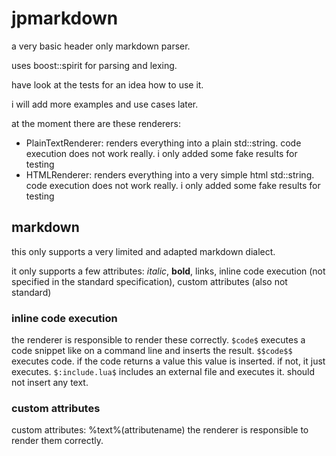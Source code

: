 # jpmarkdown

a very basic header only markdown parser.

uses boost::spirit for parsing and lexing.

have look at the tests for an idea how to use it.

i will add more examples and use cases later.

at the moment there are these renderers:
- PlainTextRenderer: renders everything into a plain std::string. code execution does not work really. i only added some fake results for testing
- HTMLRenderer: renders everything into a very simple html std::string. code execution does not work really. i only added some fake results for testing

## markdown

this only supports a very limited and adapted markdown dialect.

it only supports a few attributes:
*italic*, **bold**, links, inline code execution (not specified in the standard specification), custom attributes (also not standard)

### inline code execution
the renderer is responsible to render these correctly.
`$code$` executes a code snippet like on a command line and inserts the result.
`$$code$$` executes code. if the code returns a value this value is inserted. if not, it just executes.
`$:include.lua$` includes an external file and executes it. should not insert any text.

### custom attributes
custom attributes: %text%(attributename)
the renderer is responsible to render them correctly.
